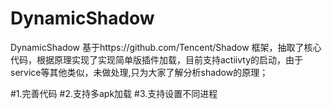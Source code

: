 # DynamicShadow
DynamicShadow
基于https://github.com/Tencent/Shadow 框架，抽取了核心代码，根据原理实现了实现简单版插件加载，目前支持actiivty的启动，由于service等其他类似，未做处理,只为大家了解分析shadow的原理；

#1.完善代码
#2.支持多apk加载
#3.支持设置不同进程
